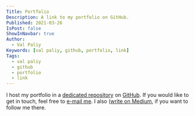 ```yaml
---
Title: Portfolio
Description: A link to my portfolio on GitHub.
Published: 2021-03-26
IsPost: false
ShowInNavbar: true
Author:
  - Val Paliy
Keywords: [val paliy, github, portfolio, link]
Tags:
  - val paliy
  - github
  - portfolio
  - link
---
```

I host my portfolio in a [dedicated repository](https://github.com/ValPaliy/portfolio) on [GitHub](https://github.com/). If you would like to get in touch, feel free to <a href="mailto:valticus81@gmail.com">e-mail me</a>. I also ([write on Medium](https://medium.com/@valticus81), if you want to follow me there.
